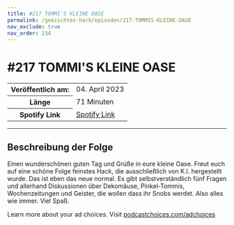 ```yaml
---
title: #217 TOMMI'S KLEINE OASE
permalink: /gemischtes-hack/episoden/217-TOMMIS-KLEINE-OASE
nav_exclude: true
nav_order: 234
---
```


# #217 TOMMI'S KLEINE OASE
<table class="resp-table dcf-table dcf-table-responsive dcf-table-bordered dcf-table-striped dcf-w-100%">
                    <tbody>
                        <tr>
                            <th scope="row">Veröffentlich am:</th>
                            <td data-label="Veröffentlich am:">04. April 2023</td>
                        </tr>
                        <tr>
                            <th scope="row">Länge </th>
                            <td data-label="Länge ">71 Minuten</td>
                        </tr><tr>
                                <th scope="row">Spotify Link</th>
                                <td data-label="Spotify Link"><a href="https://open.spotify.com/episode/6yb91WPJnoGMFBL5Xek5Bc">Spotify Link</a></td>
                            </tr></tbody>
                </table>

***

## Beschreibung der Folge

<div>
<p>Einen wunderschönen guten Tag und Grüße in eure kleine Oase. Freut euch auf eine schöne Folge feinstes Hack, die ausschließlich von K.I. hergestellt wurde. Das ist eben das neue normal. Es gibt selbstverständlich fünf Fragen und allerhand Diskussionen über Dekomäuse, Pinkel-Tommis, Wochenzeitungen und Geister, die wollen dass ihr Snobs werdet. Also alles wie immer. Viel Spaß.</p><p> </p><p>Learn more about your ad choices. Visit <a href="https://podcastchoices.com/adchoices" rel="nofollow">podcastchoices.com/adchoices</a></p>  
</div>

